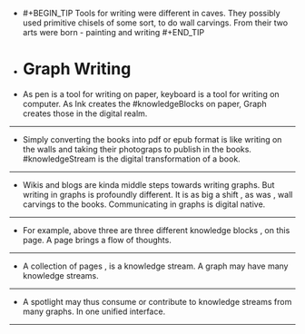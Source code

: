 - #+BEGIN_TIP
  Tools for writing were different in caves. They possibly used primitive chisels of some sort, to do wall carvings.  From their two arts were born - painting and writing 
  #+END_TIP
- # Graph Writing
- As  pen is a tool for writing on paper, keyboard is a tool for writing on computer. 
  As Ink creates the #knowledgeBlocks on paper, Graph creates those in the digital realm.
- ---
- Simply converting the books into pdf or epub format is like writing on the walls and taking their photograps to publish in the books. #knowledgeStream is the digital transformation of a book.
- ---
- Wikis and blogs are kinda middle steps towards writing graphs. But writing in graphs is profoundly different. It is as big a shift , as was , wall carvings to the books. Communicating in graphs is digital native.
- ---
- For example,  above three are three different knowledge blocks , on this page.  A page brings a flow of thoughts.
- ---
- A collection of pages , is a knowledge stream.  A graph may have many knowledge streams.
- ---
- A spotlight may thus consume or contribute to knowledge streams from many graphs. In one unified interface.
- ----